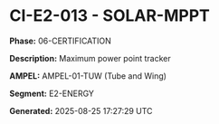 # CI-E2-013 - SOLAR-MPPT

**Phase:** 06-CERTIFICATION

**Description:** Maximum power point tracker

**AMPEL:** AMPEL-01-TUW (Tube and Wing)

**Segment:** E2-ENERGY

**Generated:** 2025-08-25 17:27:29 UTC
